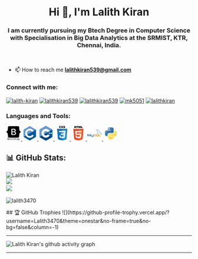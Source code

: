 
<h1 align="center">Hi 👋, I'm Lalith Kiran</h1>
<h3 align="center">I am currently pursuing my Btech Degree in Computer Science with Specialisation in Big Data Analytics at the SRMIST, KTR, Chennai, India.</h3>

<p align="left"> <a href="https://twitter.com/" target="blank"><img src="https://img.shields.io/twitter/follow/?logo=twitter&style=for-the-badge" alt="" /></a> </p>

- 📫 How to reach me **lalithkiran539@gmail.com**

<h3 align="left">Connect with me:</h3>
<p align="left">
<a href="https://www.linkedin.com/in/lalith-kiran-79810a1b8/" target="blank"><img align="center" src="https://raw.githubusercontent.com/rahuldkjain/github-profile-readme-generator/master/src/images/icons/Social/linked-in-alt.svg" alt="lalith-kiran" height="30" width="40" /></a>
<a href="https://www.codechef.com/users/lalithkiran539" target="blank"><img align="center" src="https://avatars.githubusercontent.com/u/11960354?v=4" alt="lalithkiran539" height="30" width="40" /></a>
<a href="https://auth.geeksforgeeks.org/user/lalithkiran539/practice" target="blank"><img align="center" src="https://upload.wikimedia.org/wikipedia/commons/thumb/4/43/GeeksforGeeks.svg/2560px-GeeksforGeeks.svg.png" alt="lalithkiran539" height="30" width="40" /></a>
<a href="https://www.hackerrank.com/mk5051" target="blank"><img align="center" src="https://raw.githubusercontent.com/rahuldkjain/github-profile-readme-generator/master/src/images/icons/Social/hackerrank.svg" alt="mk5051" height="30" width="40" /></a>
<a href="https://www.leetcode.com/lalithkiran" target="blank"><img align="center" src="https://raw.githubusercontent.com/rahuldkjain/github-profile-readme-generator/master/src/images/icons/Social/leet-code.svg" alt="lalithkiran" height="30" width="40" /></a>
</p>

<h3 align="left">Languages and Tools:</h3>
<p align="left"> <a href="https://getbootstrap.com" target="_blank" rel="noreferrer"> <img src="https://raw.githubusercontent.com/devicons/devicon/master/icons/bootstrap/bootstrap-plain-wordmark.svg" alt="bootstrap" width="40" height="40"/> </a> <a href="https://www.cprogramming.com/" target="_blank" rel="noreferrer"> <img src="https://raw.githubusercontent.com/devicons/devicon/master/icons/c/c-original.svg" alt="c" width="40" height="40"/> </a> <a href="https://www.w3schools.com/cpp/" target="_blank" rel="noreferrer"> <img src="https://raw.githubusercontent.com/devicons/devicon/master/icons/cplusplus/cplusplus-original.svg" alt="cplusplus" width="40" height="40"/> </a> <a href="https://www.w3schools.com/css/" target="_blank" rel="noreferrer"> <img src="https://raw.githubusercontent.com/devicons/devicon/master/icons/css3/css3-original-wordmark.svg" alt="css3" width="40" height="40"/> </a> <a href="https://www.w3.org/html/" target="_blank" rel="noreferrer"> <img src="https://raw.githubusercontent.com/devicons/devicon/master/icons/html5/html5-original-wordmark.svg" alt="html5" width="40" height="40"/> </a> <a href="https://www.mysql.com/" target="_blank" rel="noreferrer"> <img src="https://raw.githubusercontent.com/devicons/devicon/master/icons/mysql/mysql-original-wordmark.svg" alt="mysql" width="40" height="40"/> </a> <a href="https://www.python.org" target="_blank" rel="noreferrer"> <img src="https://raw.githubusercontent.com/devicons/devicon/master/icons/python/python-original.svg" alt="python" width="40" height="40"/> </a> </p>


## 📊 GitHub Stats:
![Lalith Kiran](https://github-readme-stats.vercel.app/api?username=Lalith3470&include_all_commits=true&count_private=true&show_icons=true&line_height=20&title_color=7A7ADB&icon_color=2234AE&text_color=D3D3D3&bg_color=0,000000,130F40)</br>
![](https://github-readme-streak-stats.herokuapp.com/?user=Lalith3470&theme=highcontrast)</br>
![](https://github-readme-stats.vercel.app/api/top-langs/?username=Lalith3470&layout=compact&include_all_commits=true&count_private=true&show_icons=true&line_height=20&title_color=7A7ADB&icon_color=2234AE&text_color=D3D3D3&bg_color=0,000000,130F40)</br>
<p align="left"> <img src="https://komarev.com/ghpvc/?username=lalith3470&label=Profile%20views&color=0e75b6&style=flat" alt="lalith3470" /> </p>
## 🏆 GitHub Trophies
![](https://github-profile-trophy.vercel.app/?username=Lalith3470&theme=onestar&no-frame=true&no-bg=false&column=-1)

<hr>

![Lalith Kiran's github activity graph](https://github-readme-activity-graph.cyclic.app/graph?username=Lalith3470&bg_color=000000&color=ffffff&line=c800ff&point=ffffff&area=true&hide_border=true)

<hr>

